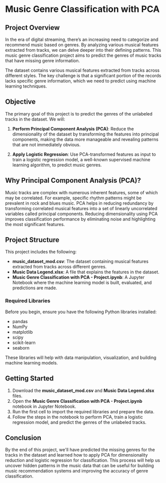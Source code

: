 # Music Genre Classification with PCA

## Project Overview

In the era of digital streaming, there’s an increasing need to categorize and recommend music based on genres. By analyzing various musical features extracted from tracks, we can delve deeper into their defining patterns. This music genre classification project aims to predict the genres of music tracks that have missing genre information.

The dataset contains various musical features extracted from tracks across different styles. The key challenge is that a significant portion of the records lacks specific genre information, which we need to predict using machine learning techniques.

## Objective

The primary goal of this project is to predict the genres of the unlabeled tracks in the dataset. We will:

1. **Perform Principal Component Analysis (PCA)**: Reduce the dimensionality of the dataset by transforming the features into principal components, making the data more manageable and revealing patterns that are not immediately obvious.
  
2. **Apply Logistic Regression**: Use PCA-transformed features as input to train a logistic regression model, a well-known supervised machine learning algorithm, to predict music genres.

## Why Principal Component Analysis (PCA)?

Music tracks are complex with numerous inherent features, some of which may be correlated. For example, specific rhythm patterns might be prevalent in rock and blues music. PCA helps in reducing redundancy by transforming correlated musical features into a set of linearly uncorrelated variables called principal components. Reducing dimensionality using PCA improves classification performance by eliminating noise and highlighting the most significant features.

## Project Structure

This project includes the following:

- **music_dataset_mod.csv**: The dataset containing musical features extracted from tracks across different genres.
- **Music Data Legend.xlsx**: A file that explains the features in the dataset.
- **Music Genre Classification with PCA - Project.ipynb**: A Jupyter Notebook where the machine learning model is built, evaluated, and predictions are made.

### Required Libraries

Before you begin, ensure you have the following Python libraries installed:

- pandas
- NumPy
- matplotlib
- scipy
- scikit-learn
- seaborn

These libraries will help with data manipulation, visualization, and building machine learning models.

## Getting Started

1. Download the **music_dataset_mod.csv** and **Music Data Legend.xlsx** files.
2. Open the **Music Genre Classification with PCA - Project.ipynb** notebook in Jupyter Notebook.
3. Run the first cell to import the required libraries and prepare the data.
4. Follow the steps in the notebook to perform PCA, train a logistic regression model, and predict the genres of the unlabeled tracks.

## Conclusion

By the end of this project, we'll have predicted the missing genres for the tracks in the dataset and learned how to apply PCA for dimensionality reduction and logistic regression for classification. This process will help us uncover hidden patterns in the music data that can be useful for building music recommendation systems and improving the accuracy of genre classification.

